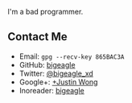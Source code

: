 I'm a bad programmer.

## Contact Me

- Email: `gpg --recv-key 865BAC3A`
- GitHub: [bigeagle](http://github.com/bigeagle) 
- Twitter: [@bigeagle_xd](https://twitter.com/bigeagle_xd)
- Google+: [+Justin Wong](https://plus.google.com/+JustinWongTHU/posts)
- Inoreader: [bigeagle](https://www.inoreader.com/u/bigeagle)


